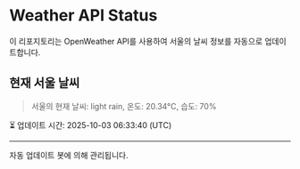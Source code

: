 
# Weather API Status

이 리포지토리는 OpenWeather API를 사용하여 서울의 날씨 정보를 자동으로 업데이트합니다.

## 현재 서울 날씨
> 서울의 현재 날씨: light rain, 온도: 20.34°C, 습도: 70%

⏳ 업데이트 시간: 2025-10-03 06:33:40 (UTC)

---
자동 업데이트 봇에 의해 관리됩니다.
